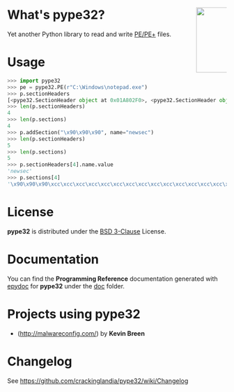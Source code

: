 What's pype32? <img src="http://goo.gl/jrf7j8" align="right" height="150" style="max-width: 70px">
======

Yet another Python library to read and write [PE/PE+](http://es.wikipedia.org/wiki/Portable_Executable) files.

Usage
======

```python
>>> import pype32
>>> pe = pype32.PE(r"C:\Windows\notepad.exe")
>>> p.sectionHeaders
[<pype32.SectionHeader object at 0x01A802F0>, <pype32.SectionHeader object at 0x01A805F0>, <pype32.SectionHeader object at 0x01A803B0>, <pype32.SectionHeader object at 0x01A80730>]
>>> len(p.sectionHeaders)
4
>>> len(p.sections)
4
>>> p.addSection("\x90\x90\x90", name="newsec")
>>> len(p.sectionHeaders)
5
>>> len(p.sections)
5
>>> p.sectionHeaders[4].name.value
'newsec'
>>> p.sections[4]
'\x90\x90\x90\xcc\xcc\xcc\xcc\xcc\xcc\xcc\xcc\xcc\xcc\xcc\xcc\xcc\xcc\xcc\xcc\xcc\xcc\xcc\xcc\xcc\xcc
```

License
======

**pype32** is distributed under the [BSD 3-Clause](http://opensource.org/licenses/BSD-3-Clause) License.

Documentation
======

You can find the **Programming Reference** documentation generated with [epydoc](http://epydoc.sourceforge.net/) for **pype32** under the [doc](doc/index.html) folder.

Projects using pype32
======

 * (http://malwareconfig.com/) by **Kevin Breen**
  
Changelog
======

See https://github.com/crackinglandia/pype32/wiki/Changelog
